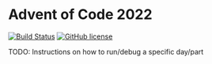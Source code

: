 # Advent of Code 2022
[![Build Status](https://github.com/cp4r3z/adventofcode-js-2022/workflows/build/badge.svg)](https://github.com/cp4r3z/adventofcode-js-2022/actions)
[![GitHub license](https://img.shields.io/badge/license-MIT-blue.svg)](https://raw.githubusercontent.com/cp4r3z/adventofcode-js-2022/main/LICENSE)




TODO: Instructions on how to run/debug a specific day/part

